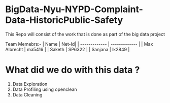 # BigData-Nyu-NYPD-Complaint-Data-HistoricPublic-Safety
This Repo will consist of the work that is done as part of the big data project 

Team Memebrs:-
| Name          |    Net-Id|
| ------------- | ------------- |
| Max Albrecht  |       ma5416  |
| Saketh        |       SP6322  |
| Sanjana       |       lk2849  |



# What did we do with this data ?
1. Data Exploration
2. Data Profiling using openclean
3. Data Cleaning 

